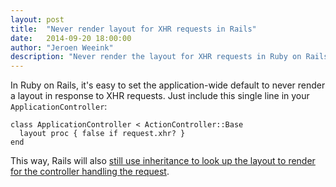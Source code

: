 ```yaml
---
layout: post
title:  "Never render layout for XHR requests in Rails"
date:   2014-09-20 18:00:00
author: "Jeroen Weeink"
description: "Never render the layout for XHR requests in Ruby on Rails, but still keep inheritance lookups enabled."
---
```


In Ruby on Rails, it's easy to set the application-wide default to never render a layout in response to XHR requests. Just include this single line in your `ApplicationController`:

    class ApplicationController < ActionController::Base
      layout proc { false if request.xhr? }
    end

This way, Rails will also [still use inheritance to look up the layout to render for the controller handling the request][1].

  [1]: http://guides.rubyonrails.org/layouts_and_rendering.html#rendering-by-default-convention-over-configuration-in-action
